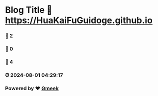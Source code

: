 # Blog Title :link: https://HuaKaiFuGuidoge.github.io 
### :page_facing_up: [2](https://HuaKaiFuGuidoge.github.io/tag.html) 
### :speech_balloon: 0 
### :hibiscus: 4 
### :alarm_clock: 2024-08-01 04:29:17 
### Powered by :heart: [Gmeek](https://github.com/Meekdai/Gmeek)
